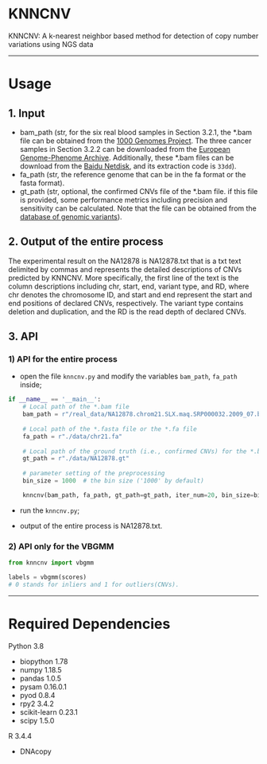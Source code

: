 # KNNCNV

KNNCNV: A k-nearest neighbor based method for detection of copy number variations using NGS data

------

# Usage

## 1. Input

- bam_path (str, for the six real blood samples in Section 3.2.1, the *.bam file can be obtained from the [1000 Genomes Project](http://www.1000genomes.org). The three cancer samples in Section 3.2.2 can be downloaded from the [European Genome-Phenome Archive](https://ega-archive.org/). Additionally, these *.bam files can be download from the [Baidu Netdisk](https://pan.baidu.com/s/1lXWkYQEBTqomKgYhAE1zCw), and its extraction code is `33dd`).
- fa_path (str, the reference genome that can be in the fa format or the fasta format).
- gt_path (str, optional, the confirmed CNVs file of the *.bam file. if this file is provided, some performance metrics including precision and sensitivity can be calculated. Note that the file can be obtained from the  [database of genomic variants](http://dgv.tcag.ca/dgv/app/home)).

## 2. Output of the entire process

The experimental result on the NA12878 is NA12878.txt that is a txt text delimited by commas and represents the detailed descriptions of CNVs predicted by KNNCNV. More specifically, the first line of the text is the column descriptions including chr, start, end, variant type, and RD, where chr denotes the chromosome ID, and start and end represent the start and end positions of declared CNVs, respectively. The variant type contains deletion and duplication, and the RD is the read depth of declared CNVs.

## 3. API

### 1) API for the entire process

- open the file `knncnv.py` and modify the variables `bam_path`, `fa_path` inside; 

```python
if __name__ == '__main__':
    # Local path of the *.bam file
    bam_path = r"/real_data/NA12878.chrom21.SLX.maq.SRP000032.2009_07.bam"
    
    # Local path of the *.fasta file or the *.fa file
    fa_path = r"./data/chr21.fa"
    
    # Local path of the ground truth (i.e., confirmed CNVs) for the *.bam file.
    gt_path = r"./data/NA12878.gt"
    
    # parameter setting of the preprocessing
    bin_size = 1000  # the bin size ('1000' by default)

    knncnv(bam_path, fa_path, gt_path=gt_path, iter_num=20, bin_size=bin_size)
```

- run the `knncnv.py`;

- output of the entire process is NA12878.txt.


### 2) API only for the VBGMM

```python
from knncnv import vbgmm

labels = vbgmm(scores)
# 0 stands for inliers and 1 for outliers(CNVs).
```

------

# Required Dependencies

Python 3.8            

- biopython     1.78
- numpy         1.18.5
- pandas        1.0.5
- pysam         0.16.0.1
- pyod          0.8.4
- rpy2          3.4.2
- scikit-learn  0.23.1
- scipy         1.5.0

R 3.4.4

- DNAcopy
